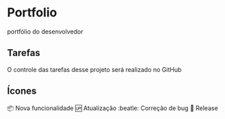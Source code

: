 # Portfolio
portfólio do desenvolvedor 
## Tarefas
O controle das tarefas desse projeto será realizado no GitHub
## Ícones
:package: Nova funcionalidade
:up: Atualização
:beatle: Correção de bug
:checkered_flag: Release